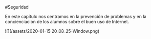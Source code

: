 #Seguridad

En este capítulo nos centramos en la prevención de problemas y en la concienciación de los alumnos sobre el buen uso de Internet.

![](/assets/2020-01-15 20_08_25-Window.png)

